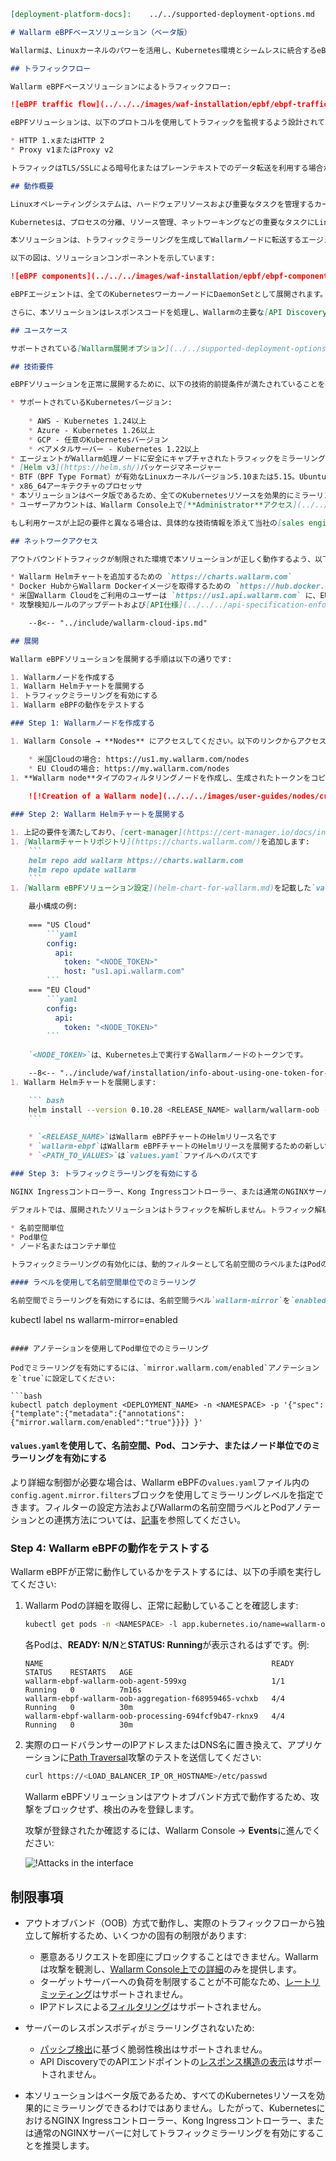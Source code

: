 ```markdown
[deployment-platform-docs]:    ../../supported-deployment-options.md

# Wallarm eBPFベースソリューション（ベータ版）

Wallarmは、Linuxカーネルのパワーを活用し、Kubernetes環境とシームレスに統合するeBPFベースのセキュリティソリューションのベータ版を提供します。本記事では、Helmチャートを使用してソリューションを利用・展開する方法について説明します。

## トラフィックフロー

Wallarm eBPFベースソリューションによるトラフィックフロー:

![eBPF traffic flow](../../../images/waf-installation/epbf/ebpf-traffic-flow.png)

eBPFソリューションは、以下のプロトコルを使用してトラフィックを監視するよう設計されています:

* HTTP 1.xまたはHTTP 2
* Proxy v1またはProxy v2

トラフィックはTLS/SSLによる暗号化またはプレーンテキストでのデータ転送を利用する場合があります。SSLトラフィックの解析は、共有OpenSSLライブラリ（例: NGINX、HAProxy）を使用しているサーバーに限定され、Envoyなど他のSSL実装を採用しているサーバーではご利用いただけません。

## 動作概要

Linuxオペレーティングシステムは、ハードウェアリソースおよび重要なタスクを管理するカーネルと、アプリケーションが実行されるユーザースペースから構成されます。この環境内で、eBPF（Extended Berkeley Packet Filter）はLinuxカーネル内でカスタムプログラムの実行を可能にし、セキュリティに特化したプログラムも含まれます。[eBPFの詳細](https://ebpf.io/what-is-ebpf/)をご覧ください。

Kubernetesは、プロセスの分離、リソース管理、ネットワーキングなどの重要なタスクにLinuxカーネルの機能を活用しているため、eBPFベースのセキュリティソリューションの統合に適した環境を提供します。これに沿い、WallarmはKubernetesとシームレスに統合し、カーネルの機能を活用するeBPFベースのセキュリティソリューションを提供します。

本ソリューションは、トラフィックミラーリングを生成してWallarmノードに転送するエージェントで構成されます。展開時には、名前空間またはPod単位でミラーレベルを指定できます。Wallarmノードは、ミラーされたトラフィックをセキュリティの脅威として検査し、悪意ある活動をブロックすることなく検出された活動をWallarm Cloudに記録し、Wallarm Console UIを通じてトラフィックセキュリティの可視性を提供します。

以下の図は、ソリューションコンポーネントを示しています:

![eBPF components](../../../images/waf-installation/epbf/ebpf-components.png)

eBPFエージェントは、全てのKubernetesワーカーノードにDaemonSetとして展開されます。適切な機能を確保するため、エージェントコンテナは特権モードで以下の必須ケーパビリティー: `SYS_PTRACE`および`SYS_ADMIN`を付与して実行する必要があります。

さらに、本ソリューションはレスポンスコードを処理し、Wallarmの主要な[API Discovery](../../../api-discovery/overview.md)モジュールがAPIエンドポイントを識別し、APIインベントリを構築して最新の状態に保つことを可能にします。

## ユースケース

サポートされている[Wallarm展開オプション](../../supported-deployment-options.md)の中でも、本ソリューションはアウトオブバンド運用に推奨します。インラインで動作するのではなく、トラフィックのミラーコピーを取得することで、eBPFベースソリューションはトラフィックフローの中断なく動作します。このアプローチにより、ライブトラフィックへの影響を最小限に抑え、レイテンシに影響を与える余分な遅延を避けることができます。

## 技術要件

eBPFソリューションを正常に展開するために、以下の技術的前提条件が満たされていることを確認してください:

* サポートされているKubernetesバージョン:
  
    * AWS - Kubernetes 1.24以上
    * Azure - Kubernetes 1.26以上
    * GCP - 任意のKubernetesバージョン
    * ベアメタルサーバー - Kubernetes 1.22以上
* エージェントがWallarm処理ノードに安全にキャプチャされたトラフィックをミラーリングできるよう、[cert-manager](https://cert-manager.io/docs/installation/helm/)をインストール済みであること
* [Helm v3](https://helm.sh/)パッケージマネージャー
* BTF（BPF Type Format）が有効なLinuxカーネルバージョン5.10または5.15。Ubuntu、Debian、RedHat、Google COS、またはAmazon Linux 2でサポート
* x86_64アーキテクチャのプロセッサ
* 本ソリューションはベータ版であるため、全てのKubernetesリソースを効果的にミラーリングできるわけではありません。したがって、KubernetesにおけるNGINX Ingressコントローラー、Kong Ingressコントローラー、または通常のNGINXサーバーに対してトラフィックミラーリングを有効にすることを推奨します
* ユーザーアカウントは、Wallarm Console上で[**Administrator**アクセス](../../../user-guides/settings/users.md#user-roles)を有している必要があります

もし利用ケースが上記の要件と異なる場合は、具体的な技術情報を添えて当社の[sales engineers](mailto:sales@wallarm.com)までお問い合わせいただき、特定のニーズに合わせた調整の可能性を検討してください。

## ネットワークアクセス

アウトバウンドトラフィックが制限された環境で本ソリューションが正しく動作するよう、以下の外部リソースへのネットワークアクセスを許可するよう設定してください:

* Wallarm Helmチャートを追加するための `https://charts.wallarm.com`
* Docker HubからWallarm Dockerイメージを取得するための `https://hub.docker.com/r/wallarm`
* 米国Wallarm Cloudをご利用のユーザーは `https://us1.api.wallarm.com` に、EU Wallarm Cloudをご利用のユーザーは `https://api.wallarm.com` にアクセス
* 攻撃検知ルールのアップデートおよび[API仕様](../../../api-specification-enforcement/overview.md)のダウンロード、さらに[許可リスト、拒否リスト、またはグレイリスト](../../../user-guides/ip-lists/overview.md)に該当する国、地域、データセンターの正確なIP取得のため、以下のIPアドレス

    --8<-- "../include/wallarm-cloud-ips.md"

## 展開

Wallarm eBPFソリューションを展開する手順は以下の通りです:

1. Wallarmノードを作成する
1. Wallarm Helmチャートを展開する
1. トラフィックミラーリングを有効にする
1. Wallarm eBPFの動作をテストする

### Step 1: Wallarmノードを作成する

1. Wallarm Console → **Nodes** にアクセスしてください。以下のリンクからアクセスできます:

    * 米国Cloudの場合: https://us1.my.wallarm.com/nodes
    * EU Cloudの場合: https://my.wallarm.com/nodes
1. **Wallarm node**タイプのフィルタリングノードを作成し、生成されたトークンをコピーしてください。
    
    ![!Creation of a Wallarm node](../../../images/user-guides/nodes/create-wallarm-node-name-specified.png)

### Step 2: Wallarm Helmチャートを展開する

1. 上記の要件を満たしており、[cert-manager](https://cert-manager.io/docs/installation/helm/)がインストール済みであることを確認してください。
1. [Wallarmチャートリポジトリ](https://charts.wallarm.com/)を追加します:
    ```
    helm repo add wallarm https://charts.wallarm.com
    helm repo update wallarm
    ```
1. [Wallarm eBPFソリューション設定](helm-chart-for-wallarm.md)を記載した`values.yaml`ファイルを作成してください。

    最小構成の例:
    
    === "US Cloud"
        ```yaml
        config:
          api:
            token: "<NODE_TOKEN>"
            host: "us1.api.wallarm.com"
        ```
    === "EU Cloud"
        ```yaml
        config:
          api:
            token: "<NODE_TOKEN>"
        ```
    
    `<NODE_TOKEN>`は、Kubernetes上で実行するWallarmノードのトークンです。

    --8<-- "../include/waf/installation/info-about-using-one-token-for-several-nodes.md"
1. Wallarm Helmチャートを展開します:

    ``` bash
    helm install --version 0.10.28 <RELEASE_NAME> wallarm/wallarm-oob --wait -n wallarm-ebpf --create-namespace -f <PATH_TO_VALUES>
    ```

    * `<RELEASE_NAME>`はWallarm eBPFチャートのHelmリリース名です
    * `wallarm-ebpf`はWallarm eBPFチャートのHelmリリースを展開するための新しい名前空間です。別の名前空間に展開することを推奨します
    * `<PATH_TO_VALUES>`は`values.yaml`ファイルへのパスです

### Step 3: トラフィックミラーリングを有効にする

NGINX Ingressコントローラー、Kong Ingressコントローラー、または通常のNGINXサーバーに対してWallarm eBPFベースソリューションを効果的に活用するため、トラフィックミラーリングの有効化を推奨します。

デフォルトでは、展開されたソリューションはトラフィックを解析しません。トラフィック解析を有効とするには、希望するレベルでトラフィックミラーリングを有効にする必要があります。対象は以下の通りです:

* 名前空間単位
* Pod単位
* ノード名またはコンテナ単位

トラフィックミラーリングの有効化には、動的フィルターとして名前空間のラベルまたはPodのアノテーションを使用する方法と、`values.yaml`内の`config.agent.mirror.filters`ブロックを使用して制御する方法の2通りがあります。これらの方法を組み合わせることも可能です。[詳細](selecting-packets.md)

#### ラベルを使用して名前空間単位でのミラーリング

名前空間でミラーリングを有効にするには、名前空間ラベル`wallarm-mirror`を`enabled`に設定してください:

```
kubectl label ns <NAMESPACE> wallarm-mirror=enabled
```

#### アノテーションを使用してPod単位でのミラーリング

Podでミラーリングを有効にするには、`mirror.wallarm.com/enabled`アノテーションを`true`に設定してください:

```bash
kubectl patch deployment <DEPLOYMENT_NAME> -n <NAMESPACE> -p '{"spec": {"template":{"metadata":{"annotations":{"mirror.wallarm.com/enabled":"true"}}}} }'
```

#### `values.yaml`を使用して、名前空間、Pod、コンテナ、またはノード単位でのミラーリングを有効にする

より詳細な制御が必要な場合は、Wallarm eBPFの`values.yaml`ファイル内の`config.agent.mirror.filters`ブロックを使用してミラーリングレベルを指定できます。フィルターの設定方法およびWallarmの名前空間ラベルとPodアノテーションとの連携方法については、[記事](selecting-packets.md)を参照してください。

### Step 4: Wallarm eBPFの動作をテストする

Wallarm eBPFが正常に動作しているかをテストするには、以下の手順を実行してください:

1. Wallarm Podの詳細を取得し、正常に起動していることを確認します:

    ```bash
    kubectl get pods -n <NAMESPACE> -l app.kubernetes.io/name=wallarm-oob
    ```

    各Podは、**READY: N/N**と**STATUS: Running**が表示されるはずです。例:

    ```
    NAME                                                   READY   STATUS    RESTARTS   AGE
    wallarm-ebpf-wallarm-oob-agent-599xg                   1/1     Running   0          7m16s
    wallarm-ebpf-wallarm-oob-aggregation-f68959465-vchxb   4/4     Running   0          30m
    wallarm-ebpf-wallarm-oob-processing-694fcf9b47-rknx9   4/4     Running   0          30m
    ```
1. 実際のロードバランサーのIPアドレスまたはDNS名に置き換えて、アプリケーションに[Path Traversal](../../../attacks-vulns-list.md#path-traversal)攻撃のテストを送信してください:

    ```bash
    curl https://<LOAD_BALANCER_IP_OR_HOSTNAME>/etc/passwd
    ```

    Wallarm eBPFソリューションはアウトオブバンド方式で動作するため、攻撃をブロックせず、検出のみを登録します。

    攻撃が登録されたか確認するには、Wallarm Console → **Events**に進んでください:

    ![!Attacks in the interface](../../../images/waf-installation/epbf/ebpf-attack-in-ui.png)

## 制限事項

* アウトオブバンド（OOB）方式で動作し、実際のトラフィックフローから独立して解析するため、いくつかの固有の制限があります:

    * 悪意あるリクエストを即座にブロックすることはできません。Wallarmは攻撃を観測し、[Wallarm Console上での詳細](../../../user-guides/events/check-attack.md)のみを提供します。
    * ターゲットサーバーへの負荷を制限することが不可能なため、[レートリミッティング](../../../user-guides/rules/rate-limiting.md)はサポートされません。
    * IPアドレスによる[フィルタリング](../../../user-guides/ip-lists/overview.md)はサポートされません。
* サーバーのレスポンスボディがミラーリングされないため:

    * [パッシブ検出](../../../about-wallarm/detecting-vulnerabilities.md#passive-detection)に基づく脆弱性検出はサポートされません。
    * API DiscoveryでのAPIエンドポイントの[レスポンス構造の表示](../../../api-discovery/exploring.md#endpoint-details)はサポートされません。

* 本ソリューションはベータ版であるため、すべてのKubernetesリソースを効果的にミラーリングできるわけではありません。したがって、KubernetesにおけるNGINX Ingressコントローラー、Kong Ingressコントローラー、または通常のNGINXサーバーに対してトラフィックミラーリングを有効にすることを推奨します。
```
